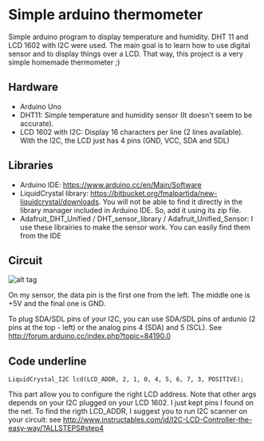 # Simple arduino thermometer
Simple arduino program to display temperature and humidity. DHT 11 and LCD 1602 with I2C were used. The main goal is to learn how to use digital sensor and to display things over a LCD. That way, this project is a very simple homemade thermometer ;)

## Hardware
- Arduino Uno
- DHT11: Simple temperature and humidity sensor (It doesn't seem to be accurate).
- LCD 1602 with I2C: Display 16 characters per line (2 lines available). With the I2C, the LCD just has 4 pins (GND, VCC, SDA and SDL)

## Libraries
- Arduino IDE: https://www.arduino.cc/en/Main/Software
- LiquidCrystal library: https://bitbucket.org/fmalpartida/new-liquidcrystal/downloads. You will not be able to find it directly in the library manager included in Arduino IDE. So, add it using its zip file.
- Adafruit_DHT_Unified / DHT_sensor_library / Adafruit_Unified_Sensor: I use these librairies to make the sensor work. You can easily find them from the IDE

## Circuit
![alt tag](https://raw.githubusercontent.com/djiworks/thermometer_arduino/master/circuit.jpg)

On my sensor, the data pin is the first one from the left. The middle one is +5V and the final one is GND.

To plug SDA/SDL pins of your I2C, you can use SDA/SDL pins of ardunio (2 pins at the top - left) or the analog pins 4 (SDA) and 5 (SCL).
See http://forum.arduino.cc/index.php?topic=84190.0

## Code underline
```
LiquidCrystal_I2C lcd(LCD_ADDR, 2, 1, 0, 4, 5, 6, 7, 3, POSITIVE);
```
This part allow you to configure the right LCD address. Note that other args depends on your I2C plugged on your LCD 1602. I just kept pins I found on the net.
To find the rigth LCD_ADDR, I suggest you to run I2C scanner on your circuit: see http://www.instructables.com/id/I2C-LCD-Controller-the-easy-way/?ALLSTEPS#step4
